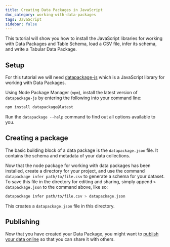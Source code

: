 ```yaml
---
title: Creating Data Packages in JavaScript
doc_category: working-with-data-packages
tags: JavaScript
sidebar: false
---
```


This tutorial will show you how to install the JavaScript libraries for working with Data Packages and Table Schema, load a CSV file, infer its schema, and write a Tabular Data Package.

## Setup

For this tutorial we will need [datapackage-js](https://github.com/frictionlessdata/datapackage-js) which is a JavaScript library for working with Data Packages.

Using Node Package Manager (`npm`), install the latest version of `datapackage-js` by entering the following into your command line:
```bash
npm install datapackage@latest
```

Run the `datapackage --help` command to find out all options available to you.

## Creating a package

The basic building block of a data package is the `datapackage.json` file. It contains the schema and metadata of your data collections.

Now that the node package for working with data packages has been installed, create a directory for your project, and use the command `datapackage infer path/to/file.csv` to generate a schema for your dataset. To save this file in the directory for editing and sharing, simply append `> datapackage.json` to the command above, like so:

```bash
datapackage infer path/to/file.csv > datapackage.json
```

This creates a `datapackage.json` file in this directory.

## Publishing

Now that you have created your Data Package, you might want to
[publish your data online](/docs/publish-online/) so that you can
share it with others.